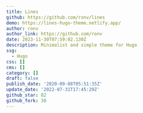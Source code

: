 ```yaml
---
title: Lines
github: https://github.com/ronv/lines
demo: https://lines-hugo-theme.netlify.app/
author: ronv
author_link: https://github.com/ronv
date: 2023-11-30T07:59:02.130Z
description: Minimalist and simple theme for Hugo
ssg:
  - Hugo
css: []
cms: []
category: []
draft: false
publish_date: '2020-09-08T05:51:35Z'
update_date: '2022-07-31T17:45:29Z'
github_star: 82
github_fork: 30
---
```

